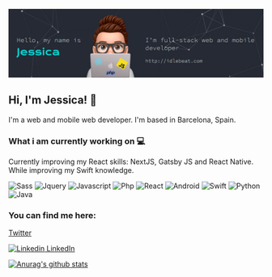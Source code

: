 ![Image of Profile](https://github.com/JessicaFM/JessicaFM/blob/master/twitter-bgd-profile-3.jpg)

## Hi, I'm Jessica! 👋

I'm a web and mobile web developer. I'm based in Barcelona, Spain.

### What i am currently working on :computer:
Currently improving my React skills: NextJS, Gatsby JS and React Native. While improving my Swift knowledge.

![Sass](https://img.shields.io/badge/-sass-%23CC6699.svg?style=for-the-badge&logo=sass&logoColor=white)
![Jquery](https://img.shields.io/badge/-jquery-%230769ad.svg?style=for-the-badge&logo=jquery&logoColor=white)
![Javascript](https://img.shields.io/badge/-javascript-%23f7df1e.svg?style=for-the-badge&logo=javascript&logoColor=white)
![Php](https://img.shields.io/badge/-php-%238892be.svg?style=for-the-badge&logo=php&logoColor=white)
![React](https://img.shields.io/badge/-react-%2300d8ff.svg?style=for-the-badge&logo=react&logoColor=white)
![Android](https://img.shields.io/badge/-android-%23a4c639.svg?style=for-the-badge&logo=android&logoColor=white)
![Swift](https://img.shields.io/badge/-swift-%23fd9426.svg?style=for-the-badge&logo=swift&logoColor=white)
![Python](https://img.shields.io/badge/-python-%23646464.svg?style=for-the-badge&logo=python&logoColor=white)
![Java](https://img.shields.io/badge/-java-%23007396.svg?style=for-the-badge&logo=java&logoColor=white)



### You can find me here:
[Twitter](https://twitter.com/_idlebeat)

[![Linkedin](https://i.stack.imgur.com/gVE0j.png) LinkedIn](https://www.linkedin.com/jessica-fernandez-53312999)
&nbsp;

[![Anurag's github stats](https://github-readme-stats.vercel.app/api/top-langs?username=JessicaFM)](https://github.com/JessicaFM/github-readme-stats)

<!--
**JessicaFM/JessicaFM** is a ✨ _special_ ✨ repository because its `README.md` (this file) appears on your GitHub profile.

Here are some ideas to get you started:

- 🔭 I’m currently working on ...
- 🌱 I’m currently learning ...
- 👯 I’m looking to collaborate on ...
- 🤔 I’m looking for help with ...
- 💬 Ask me about ...
- 📫 How to reach me: ...
- 😄 Pronouns: ...
- ⚡ Fun fact: ...
-->
